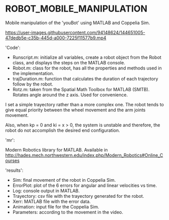 # ROBOT_MOBILE_MANIPULATION
Mobile manipulation of the 'youBot' using MATLAB and Coppelia Sim. 

https://user-images.githubusercontent.com/94148624/144651005-47dedb5e-c35b-445d-a000-7225f11577b9.mp4

'Code':

- Runscript.m: initialize all variables, create a robot object from the Robot class,
and displays the steps on the MATLAB console.
- Robot.m: class for the robot, has all the properties and methods used in the
implementation.
- trajDuration.m: function that calculates the duration of each trajectory follow
by the robot.
- Rotz.m: taken from the Spatial Math Toolbox for MATLAB (SMTB). Rotates angle around
the z axis. Used for convenience.

I set a simple trayectory rather than a more complex one. The
robot tends to give equal priority between the wheel movement and the arm joints 
movement. 

Also, when kp = 0 and ki = x > 0, the system is unstable and therefore, the robot 
do not accomplish the desired end configuration.

'mr': 

Modern Robotics library for MATLAB. Available in http://hades.mech.northwestern.edu/index.php/Modern_Robotics#Online_Courses

'results':

- Sim: final movement of the robot in Coppelia Sim.
- ErrorPlot: plot of the 6 errors for angular and linear velocities vs time.
- Log: console output in MATLAB.
- Trayectory: csv file with the trayectory generated for the robot.
- Xerr: MATLAB file with the error data.
- Animation: input file for the Coppelia Sim.
- Parameters: according to the movement in the video.
